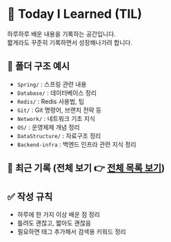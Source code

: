 # 🚀 Today I Learned (TIL)

하루하루 배운 내용을 기록하는 공간입니다.  
짧게라도 꾸준히 기록하면서 성장해나가려 합니다.

## 📁 폴더 구조 예시

- `Spring/` : 스프링 관련 내용
- `Database/` : 데이터베이스 정리
- `Redis/` : Redis 사용법, 팁
- `Git/` : Git 명령어, 브랜치 전략 등
- `Network/` : 네트워크 기초 지식
- `OS/` : 운영체제 개념 정리
- `DataStructure/` : 자료구조 정리
- `Backend-infra` : 백엔드 인프라 관련 지식 정리

## 📅 최근 기록 (전체 보기 👉 [전체 목록 보기](./all-posts.md))


## ✅ 작성 규칙

- 하루에 한 가지 이상 배운 점 정리
- 틀려도 괜찮고, 짧아도 괜찮음
- 필요하면 태그 추가해서 검색용 키워드 정리
